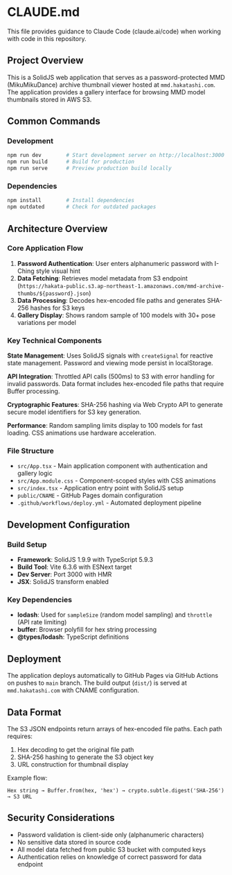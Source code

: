 # CLAUDE.md

This file provides guidance to Claude Code (claude.ai/code) when working with code in this repository.

## Project Overview

This is a SolidJS web application that serves as a password-protected MMD (MikuMikuDance) archive thumbnail viewer hosted at `mmd.hakatashi.com`. The application provides a gallery interface for browsing MMD model thumbnails stored in AWS S3.

## Common Commands

### Development
```bash
npm run dev        # Start development server on http://localhost:3000
npm run build      # Build for production
npm run serve      # Preview production build locally
```

### Dependencies
```bash
npm install        # Install dependencies
npm outdated       # Check for outdated packages
```

## Architecture Overview

### Core Application Flow
1. **Password Authentication**: User enters alphanumeric password with I-Ching style visual hint
2. **Data Fetching**: Retrieves model metadata from S3 endpoint (`https://hakata-public.s3.ap-northeast-1.amazonaws.com/mmd-archive-thumbs/${password}.json`)
3. **Data Processing**: Decodes hex-encoded file paths and generates SHA-256 hashes for S3 keys
4. **Gallery Display**: Shows random sample of 100 models with 30+ pose variations per model

### Key Technical Components

**State Management**: Uses SolidJS signals with `createSignal` for reactive state management. Password and viewing mode persist in localStorage.

**API Integration**: Throttled API calls (500ms) to S3 with error handling for invalid passwords. Data format includes hex-encoded file paths that require Buffer processing.

**Cryptographic Features**: SHA-256 hashing via Web Crypto API to generate secure model identifiers for S3 key generation.

**Performance**: Random sampling limits display to 100 models for fast loading. CSS animations use hardware acceleration.

### File Structure

- `src/App.tsx` - Main application component with authentication and gallery logic
- `src/App.module.css` - Component-scoped styles with CSS animations
- `src/index.tsx` - Application entry point with SolidJS setup
- `public/CNAME` - GitHub Pages domain configuration
- `.github/workflows/deploy.yml` - Automated deployment pipeline

## Development Configuration

### Build Setup
- **Framework**: SolidJS 1.9.9 with TypeScript 5.9.3
- **Build Tool**: Vite 6.3.6 with ESNext target
- **Dev Server**: Port 3000 with HMR
- **JSX**: SolidJS transform enabled

### Key Dependencies
- **lodash**: Used for `sampleSize` (random model sampling) and `throttle` (API rate limiting)
- **buffer**: Browser polyfill for hex string processing
- **@types/lodash**: TypeScript definitions

## Deployment

The application deploys automatically to GitHub Pages via GitHub Actions on pushes to `main` branch. The build output (`dist/`) is served at `mmd.hakatashi.com` with CNAME configuration.

## Data Format

The S3 JSON endpoints return arrays of hex-encoded file paths. Each path requires:
1. Hex decoding to get the original file path
2. SHA-256 hashing to generate the S3 object key
3. URL construction for thumbnail display

Example flow:
```
Hex string → Buffer.from(hex, 'hex') → crypto.subtle.digest('SHA-256') → S3 URL
```

## Security Considerations

- Password validation is client-side only (alphanumeric characters)
- No sensitive data stored in source code
- All model data fetched from public S3 bucket with computed keys
- Authentication relies on knowledge of correct password for data endpoint